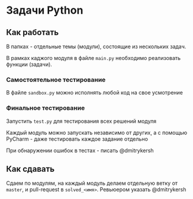 # Задачи Python

## Как работать

В папках - отдельные темы (модули), состоящие из нескольких задач. 

В рамках каджого модуля в файле `main.py` необходимо реализовать функции (задачи). 

### Самостоятельное тестирование

В файле `sandbox.py` можно исполнять любой код на свое усмотрение

### Финальное тестирование

Запустить `test.py` для тестирования всех решений модуля

Каждый модуль можно запускать независимо от других, а с помощью PyCharm - даже тестировать каждое задание отдельно

При обнаружении ошибок в тестах - писать @dmitrykersh

## Как сдавать

Сдаем по модулям, на каждый модуль делаем отдельную ветку от `master`, и pull-request в `solved_<имя>`. Ревьюером указать @dmitrykersh
